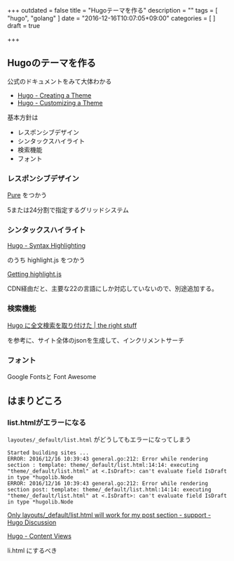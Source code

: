 +++
outdated = false
title = "Hugoテーマを作る"
description = ""
tags = [
"hugo", "golang"
]
date = "2016-12-16T10:07:05+09:00"
categories = [
]
draft = true

+++

## Hugoのテーマを作る

公式のドキュメントをみて大体わかる

- [Hugo \- Creating a Theme](https://gohugo.io/themes/creation/)
- [Hugo \- Customizing a Theme](https://gohugo.io/themes/usage)


基本方針は

- レスポンシブデザイン
- シンタックスハイライト
- 検索機能
- フォント

### レスポンシブデザイン

[Pure](http://purecss.io/) をつかう

5または24分割で指定するグリッドシステム


### シンタックスハイライト

[Hugo \- Syntax Highlighting](https://gohugo.io/extras/highlighting#client-side)

のうち highlight.js をつかう

[Getting highlight\.js](https://highlightjs.org/download/)

CDN経由だと、主要な22の言語にしか対応していないので、別途追加する。



### 検索機能

[Hugo に全文検索を取り付けた \| the right stuff](http://rs.luminousspice.com/hugo-site-search/)

を参考に、サイト全体のjsonを生成して、インクリメントサーチ


### フォント

Google Fontsと Font Awesome


## はまりどころ

### list.htmlがエラーになる

`layoutes/_default/list.html` がどうしてもエラーになってしまう

```
Started building sites ...
ERROR: 2016/12/16 10:39:43 general.go:212: Error while rendering section : template: theme/_default/list.html:14:14: executing "theme/_default/list.html" at <.IsDraft>: can't evaluate field IsDraft in type *hugolib.Node
ERROR: 2016/12/16 10:39:43 general.go:212: Error while rendering section post: template: theme/_default/list.html:14:14: executing "theme/_default/list.html" at <.IsDraft>: can't evaluate field IsDraft in type *hugolib.Node
```

[Only layouts/\_default/list\.html will work for my post section \- support \- Hugo Discussion](https://discuss.gohugo.io/t/only-layouts--default-list-html-will-work-for-my-post-section/1491)

[Hugo \- Content Views](http://gohugo.io/templates/views/)

li.html にするべき
